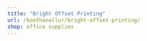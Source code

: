 ```yaml
---
title: "Bright Offset Printing"
url: /koothanallur/bright-offset-printing/
shop: office supplies
---
```

